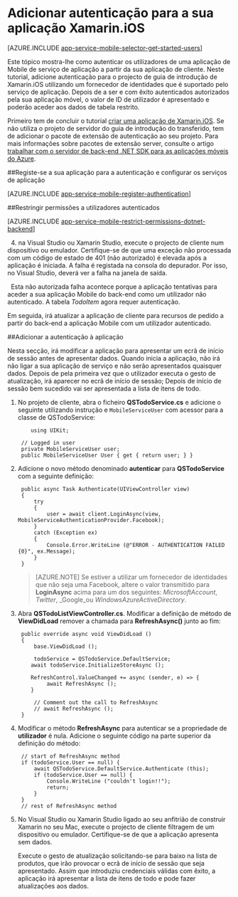 <properties
    pageTitle="Começar a trabalhar com autenticação para aplicações móveis no Xamarin iOS"
    description="Saiba como utilizar aplicações móveis para autenticar os utilizadores da sua aplicação de iOS Xamarin através de uma variedade de fornecedores de identidade, incluindo AAD, Google, Facebook, Twitter e Microsoft."
    services="app-service\mobile"
    documentationCenter="xamarin"
    authors="adrianhall"
    manager="dwrede"
    editor=""/>

<tags
    ms.service="app-service-mobile"
    ms.workload="na"
    ms.tgt_pltfrm="mobile-xamarin-ios"
    ms.devlang="dotnet"
    ms.topic="article"
    ms.date="10/01/2016"
    ms.author="adrianha"/>

# <a name="add-authentication-to-your-xamarinios-app"></a>Adicionar autenticação para a sua aplicação Xamarin.iOS

[AZURE.INCLUDE [app-service-mobile-selector-get-started-users](../../includes/app-service-mobile-selector-get-started-users.md)]

Este tópico mostra-lhe como autenticar os utilizadores de uma aplicação de Mobile de serviço de aplicação a partir da sua aplicação de cliente. Neste tutorial, adicione autenticação para o projecto de guia de introdução de Xamarin.iOS utilizando um fornecedor de identidades que é suportado pelo serviço de aplicação. Depois de a ser e com êxito autenticados autorizados pela sua aplicação móvel, o valor de ID de utilizador é apresentado e poderão aceder aos dados de tabela restrito.

Primeiro tem de concluir o tutorial [criar uma aplicação de Xamarin.iOS]. Se não utiliza o projeto de servidor do guia de introdução do transferido, tem de adicionar o pacote de extensão de autenticação ao seu projeto. Para mais informações sobre pacotes de extensão server, consulte o artigo [trabalhar com o servidor de back-end .NET SDK para as aplicações móveis do Azure](app-service-mobile-dotnet-backend-how-to-use-server-sdk.md).

##<a name="register-your-app-for-authentication-and-configure-app-services"></a>Registe-se a sua aplicação para a autenticação e configurar os serviços de aplicação

[AZURE.INCLUDE [app-service-mobile-register-authentication](../../includes/app-service-mobile-register-authentication.md)]

##<a name="restrict-permissions-to-authenticated-users"></a>Restringir permissões a utilizadores autenticados

[AZURE.INCLUDE [app-service-mobile-restrict-permissions-dotnet-backend](../../includes/app-service-mobile-restrict-permissions-dotnet-backend.md)]

&nbsp;&nbsp;4. na Visual Studio ou Xamarin Studio, execute o projecto de cliente num dispositivo ou emulador. Certifique-se de que uma exceção não processada com um código de estado de 401 (não autorizado) é elevada após a aplicação é iniciada. A falha é registada na consola do depurador. Por isso, no Visual Studio, deverá ver a falha na janela de saída.

&nbsp;&nbsp;Esta não autorizada falha acontece porque a aplicação tentativas para aceder a sua aplicação Mobile do back-end como um utilizador não autenticado. A tabela *TodoItem* agora requer autenticação.

Em seguida, irá atualizar a aplicação de cliente para recursos de pedido a partir do back-end a aplicação Mobile com um utilizador autenticado.

##<a name="add-authentication-to-the-app"></a>Adicionar a autenticação à aplicação

Nesta secção, irá modificar a aplicação para apresentar um ecrã de início de sessão antes de apresentar dados. Quando inicia a aplicação, não irá não ligar a sua aplicação de serviço e não serão apresentados quaisquer dados. Depois de pela primeira vez que o utilizador executa o gesto de atualização, irá aparecer no ecrã de início de sessão; Depois de início de sessão bem sucedido vai ser apresentada a lista de itens de todo.

1. No projeto de cliente, abra o ficheiro **QSTodoService.cs** e adicione o seguinte utilizando instrução e `MobileServiceUser` com acessor para a classe de QSTodoService:

    ```
        using UIKit;
    ```

        // Logged in user
        private MobileServiceUser user;
        public MobileServiceUser User { get { return user; } }

2. Adicione o novo método denominado **autenticar** para **QSTodoService** com a seguinte definição:


        public async Task Authenticate(UIViewController view)
        {
            try
            {
                user = await client.LoginAsync(view, MobileServiceAuthenticationProvider.Facebook);
            }
            catch (Exception ex)
            {
                Console.Error.WriteLine (@"ERROR - AUTHENTICATION FAILED {0}", ex.Message);
            }
        }

    >[AZURE.NOTE] Se estiver a utilizar um fornecedor de identidades que não seja uma Facebook, altere o valor transmitido para **LoginAsync** acima para um dos seguintes: _MicrosoftAccount_, _Twitter_, _Google_ou _WindowsAzureActiveDirectory_.

3. Abra **QSTodoListViewController.cs**. Modificar a definição de método de **ViewDidLoad** remover a chamada para **RefreshAsync()** junto ao fim:

        public override async void ViewDidLoad ()
        {
            base.ViewDidLoad ();

            todoService = QSTodoService.DefaultService;
           await todoService.InitializeStoreAsync ();

           RefreshControl.ValueChanged += async (sender, e) => {
                await RefreshAsync ();
           }

            // Comment out the call to RefreshAsync
            // await RefreshAsync ();
        }


4. Modificar o método **RefreshAsync** para autenticar se a propriedade de **utilizador** é nula. Adicione o seguinte código na parte superior da definição do método:

        // start of RefreshAsync method
        if (todoService.User == null) {
            await QSTodoService.DefaultService.Authenticate (this);
            if (todoService.User == null) {
                Console.WriteLine ("couldn't login!!");
                return;
            }
        }
        // rest of RefreshAsync method

5. No Visual Studio ou Xamarin Studio ligado ao seu anfitrião de construir Xamarin no seu Mac, execute o projecto de cliente filtragem de um dispositivo ou emulador. Certifique-se de que a aplicação apresenta sem dados.

    Execute o gesto de atualização solicitando-se para baixo na lista de produtos, que irão provocar o ecrã de início de sessão que seja apresentado. Assim que introduziu credenciais válidas com êxito, a aplicação irá apresentar a lista de itens de todo e pode fazer atualizações aos dados.


<!-- URLs. -->
[Submit an app page]: http://go.microsoft.com/fwlink/p/?LinkID=266582
[My Applications]: http://go.microsoft.com/fwlink/p/?LinkId=262039
[Criar uma aplicação de Xamarin.iOS]: app-service-mobile-xamarin-ios-get-started.md
